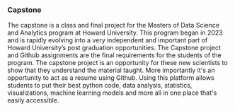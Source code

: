 ### Capstone ###

The capstone is a class and final project for the Masters of Data Science and Analytics program at Howard University. This program began in 2023 and is rapidly evolving into a very independent and important part of Howard University’s post graduation opportunities. The Capstone project and Github assignments are the final requirements for the students of the program. The capstone project is an opportunity for these new scientists to show that they understand the material taught. More importantly it's an opportunity to act as a resume using Github. Using this platform allows students to put their best python code, data analysis, statistics, visualizations, machine learning models and more all in one place that's easily accessible. 
